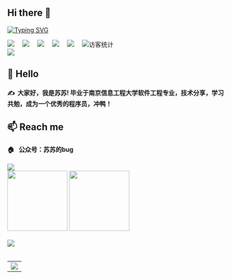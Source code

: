 ## Hi there 👋
<!-- 动态打字效果 -->
[![Typing SVG](https://readme-typing-svg.herokuapp.com?font=Fira+Code&size=27&pause=1000&color=F7911A&background=65A47F00&width=435&lines=%E8%8B%8F%E8%8B%8F%E6%9D%A5%E4%BA%86%EF%BC%81)](https://git.io/typing-svg)
<!-- 个人资料徽标 -->
<div align="left">
  <a href="https://gitee.com/susuhhhhhh"><img src="https://img.shields.io/badge/%E7%A0%81%E4%BA%91-gitee-red"></a>&emsp;
  <a href="#"><img src="https://img.shields.io/badge/%E5%85%AC%E4%BC%97%E5%8F%B7-%E8%8B%8F%E8%8B%8F%E7%9A%84bug-skyblue"></a>&emsp;
  <a href="https://juejin.cn/user/501810326675470"><img src="https://img.shields.io/badge/%E6%8E%98%E9%87%91-juejin-blue"></a>&emsp;
  <a href="https://blog.csdn.net/qq_48085286?type=blog"><img src="https://img.shields.io/badge/CSDN%E5%8D%9A%E5%AE%A2-csdn-red"></a>&emsp;
  <a href="https://www.jianshu.com/u/fe30523e9196"><img src="https://img.shields.io/badge/%E7%AE%80%E4%B9%A6-jianshu-orange"></a>&emsp;
  
  <!-- 访客数统计徽标 -->
  <img src="https://visitor-badge.glitch.me/badge?page_id=susu-hu" alt="访客统计" />
</div>
<!-- 贪吃蛇代码贡献图 -->
<div align="left"><img src="https://cdn.jsdelivr.net/gh/susu-hu/susu-hu/img/github-snake.svg" /></div>

##  🙋 Hello
####  ✍️&nbsp;&nbsp;大家好，我是苏苏! 毕业于南京信息工程大学软件工程专业，技术分享，学习共勉，成为一个优秀的程序员，冲鸭！

## 📫 Reach me
#### 🏠 &nbsp;&nbsp;公众号：苏苏的bug
<div align="left"><img src="https://cdn.jsdelivr.net/gh/susu-hu/susu-hu/img/苏苏的bug.jpg" /></div>
<!-- GitHub数据统计 -->
<div align="left">
  <img height="137px" src="https://github-readme-stats.vercel.app/api?username=susu-hu&hide_title=true&hide_border=true&show_icons=trueline_height=21&text_color=000&icon_color=000&bg_color=0,ea6161,ffc64d,fffc4d,52fa5a&theme=graywhite" />
  <img height="137px" src="https://github-readme-stats.vercel.app/api/top-langs/?username=susu-hu&hide_title=true&hide_border=true&layout=compact&langs_count=6&text_color=000&icon_color=fff&bg_color=0,52fa5a,4dfcff,c64dff&theme=graywhite" />
</div>
<br>
<!-- GitHub奖杯🏆 -->
<div align="left"><img  src="https://github-profile-trophy.vercel.app/?username=susu-hu&theme=gruvbox&row=1&column=6&no-frame=true&no-bg=true" /></div>
<br>

<!-- GitHub Activity Graph -->
<table align="left">
  <tr>
    <td colspan="2">
      <img src="https://activity-graph.herokuapp.com/graph?username=susu-hu&theme=xcode&bg_color=FF000000&hide_border=true" />
    </td>
  </tr>
</table>


<!--
**susu-hu/susu-hu** is a ✨ _special_ ✨ repository because its `README.md` (this file) appears on your GitHub profile.

Here are some ideas to get you started:

- 🔭 I’m currently working on ...
- 🌱 I’m currently learning ...
- 👯 I’m looking to collaborate on ...
- 🤔 I’m looking for help with ...
- 💬 Ask me about ...
- 📫 How to reach me: ...
- 😄 Pronouns: ...
- ⚡ Fun fact: ...
-->

